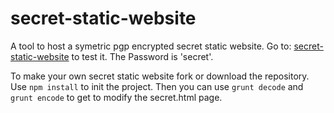 # secret-static-website

A tool to host  a symetric pgp encrypted secret static website. Go to: [secret-static-website](https://piebro.github.io/secret-static-website) to test it. The Password is 'secret'.

To make your own secret static website fork or download the repository. Use `npm install` to init the project. Then you can use `grunt decode` and `grunt encode` to get to modify the secret.html page.
